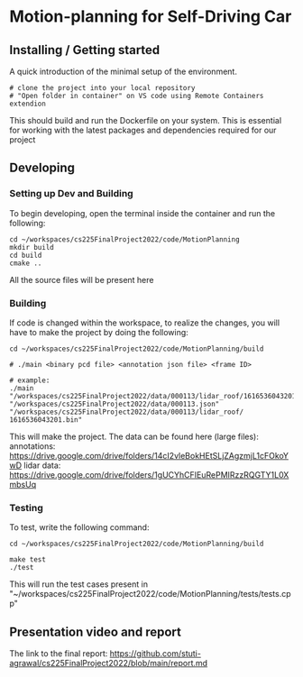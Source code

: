 # Motion-planning for Self-Driving Car #

## Installing / Getting started

A quick introduction of the minimal setup of the environment.

```shell
# clone the project into your local repository
# "Open folder in container" on VS code using Remote Containers extendion

```

This should build and run the Dockerfile on your system. This is essential for working with the latest packages and dependencies required for our project

## Developing

### Setting up Dev and Building

To begin developing, open the terminal inside the container and run the following:

```shell
cd ~/workspaces/cs225FinalProject2022/code/MotionPlanning
mkdir build
cd build
cmake ..
```

All the source files will be present here

### Building

If code is changed within the workspace, to realize the changes, you will have to make the project by doing the following:

```shell
cd ~/workspaces/cs225FinalProject2022/code/MotionPlanning/build

# ./main <binary pcd file> <annotation json file> <frame ID>

# example:
./main "/workspaces/cs225FinalProject2022/data/000113/lidar_roof/1616536043201.bin" "/workspaces/cs225FinalProject2022/data/000113.json" "/workspaces/cs225FinalProject2022/data/000113/lidar_roof/ 1616536043201.bin"
```
This will make the project. The data can be found here (large files):
annotations: https://drive.google.com/drive/folders/14cI2vleBokHEtSLjZAgzmjL1cFOkoYwD
lidar data: https://drive.google.com/drive/folders/1gUCYhCFIEuRePMIRzzRQGTY1L0XmbsUq

### Testing

To test, write the following command:

```shell
cd ~/workspaces/cs225FinalProject2022/code/MotionPlanning/build

make test
./test
```

This will run the test cases present in "~/workspaces/cs225FinalProject2022/code/MotionPlanning/tests/tests.cpp"

## Presentation video and report

The link to the final report: https://github.com/stuti-agrawal/cs225FinalProject2022/blob/main/report.md
